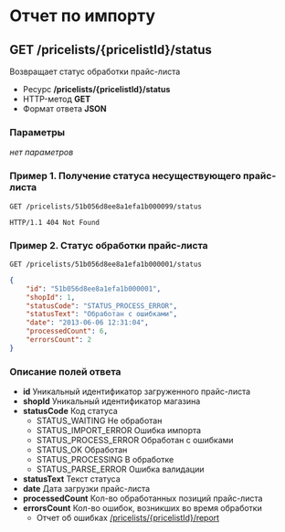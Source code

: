 # Отчет по импорту

## GET /pricelists/{pricelistId}/status

Возвращает статус обработки прайс-листа

- Ресурс **/pricelists/{pricelistId}/status**
- HTTP-метод **GET**
- Формат ответа **JSON**

### Параметры

*нет параметров*

### Пример 1. Получение статуса несуществующего прайс-листа

```
GET /pricelists/51b056d8ee8a1efa1b000099/status
```

```
HTTP/1.1 404 Not Found
```

### Пример 2. Статус обработки прайс-листа

```
GET /pricelists/51b056d8ee8a1efa1b000001/status
```

```json
{
    "id": "51b056d8ee8a1efa1b000001",
    "shopId": 1,
    "statusCode": "STATUS_PROCESS_ERROR",
    "statusText": "Обработан с ошибками",
    "date": "2013-06-06 12:31:04",
    "processedCount": 6,
    "errorsCount": 2
}
```

### Описание полей ответа

- **id** Уникальный идентификатор загруженного прайс-листа
- **shopId** Уникальный идентификатор магазина
- **statusCode** Код статуса
    - STATUS_WAITING Не обработан
    - STATUS_IMPORT_ERROR Ошибка импорта
    - STATUS_PROCESS_ERROR Обработан с ошибками
    - STATUS_OK Обработан
    - STATUS_PROCESSING В обработке
    - STATUS_PARSE_ERROR Ошибка валидации
- **statusText** Текст статуса
- **date** Дата загрузки прайс-листа
- **processedCount** Кол-во обработанных позиций прайс-листа
- **errorsCount** Кол-во ошибок, возникших во время обработки
    - Отчет об ошибках [/pricelists/{pricelistId}/report](report.md)
